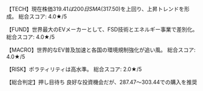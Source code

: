 【TECH】現在株価$319.41は200日SMA($317.50)を上回り、上昇トレンドを形成。
総合スコア: 4.0★/5

【FUND】世界最大のEVメーカーとして、FSD技術とエネルギー事業で差別化。
総合スコア: 4.0★/5

【MACRO】世界的なEV普及加速と各国の環境規制強化が追い風。
総合スコア: 4.0★/5

【RISK】ボラティリティは高水準。
総合スコア: 2.0★/5

【総合判定】押し目待ち
良好な投資機会だが、$287.47～$303.44での購入を推奨
